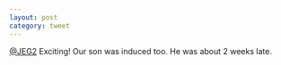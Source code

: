 ```yaml
---
layout: post
category: tweet
---
```

[@JEG2](http://twitter.com/JEG2) Exciting! Our son was induced too. He was about 2 weeks late.

